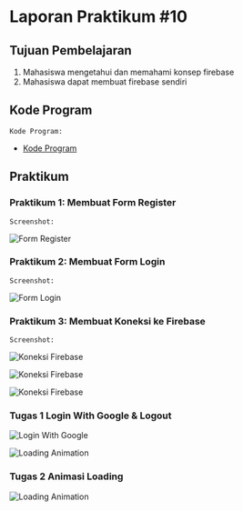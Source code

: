 # Laporan Praktikum #10

## Tujuan Pembelajaran

1. Mahasiswa mengetahui dan memahami konsep firebase
2. Mahasiswa dapat membuat firebase sendiri

## Kode Program

`Kode Program:`

* [Kode Program](../../src/10_firebase_reactjs/firebase-app)

## Praktikum

### Praktikum 1: Membuat Form Register

`Screenshot:`

![Form Register](img/Screenshot_1.png)

### Praktikum 2: Membuat Form Login

`Screenshot:`

![Form Login](img/Screenshot_2.png)

### Praktikum 3: Membuat Koneksi ke Firebase

`Screenshot:`

![Koneksi Firebase](img/Screenshot_3.png)

![Koneksi Firebase](img/Screenshot_4.png)

![Koneksi Firebase](img/Screenshot_5.png)

### Tugas 1 Login With Google & Logout

![Login With Google](img/Screenshot_7.png)

![Loading Animation](img/Screenshot_8.png)

### Tugas 2 Animasi Loading

![Loading Animation](img/Screenshot_6.png)
